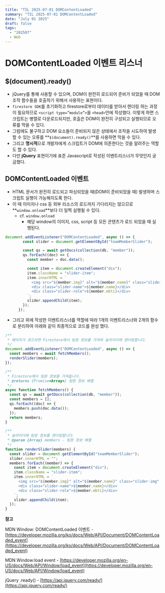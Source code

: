 ```yaml
---
title: "TIL 2025-07-01 DOMContentLoaded"
summary: "TIL 2025-07-01 DOMContentLoaded"
date: "July 01 2025"
draft: false
tags:
  - "202507"
  - Web
---
```


# DOMContentLoaded 이벤트 리스너

## $(document).ready()

- jQuery를 통해 사용할 수 있으며, DOM이 완전히 로드되어 준비가 되었을 때 DOM 조작 함수들을 호출하기 위해서 사용하는 표현이다.
- `firestore SDK`를 초기화하고 firestore로부터 데이터를 받아서 렌더링 하는 과정이 필요하므로 `<script type=”module”>`을 `<head>`안에 작성했다. 이렇게 하면 스크립트는 병렬로 다운로드되지만, 호출은 DOM이 완전히 구성되고 실행되므로 오류를 막을 수 있다.
- 그럼에도 불구하고 DOM 요소들이 준비되지 않은 상태에서 조작을 시도하여 발생할 수 있는 오류를 **`$(document).ready()`**를 사용하면 막을 수 있다.
- 그리고 **명시적**으로 개발자에게 스크립트가 DOM에 의존한다는 것을 알려주는 역할도 할 수 있다.
- 다만 **jQuery** 표현이기에 표준 Javascript로 작성된 이벤트리스너가 무엇인지 궁금했다.

## **DOMContentLoaded** 이벤트

- HTML 문서가 완전히 로드되고 파싱되었을 때(DOM이 준비되었을 때) 발생하며 스크립트 실행이 가능해지도록 한다.
- 이 때 이미지나 css 등 외부 리소스의 로드까지 기다리지는 않으므로 **`window.onload`**보다 더 일찍 실행될 수 있다.
    - cf. `window.onload`
        - 해당 window의 이미지, css, script 등 모든 콘텐츠가 로드 되었을 때 실행된다.

```jsx
document.addEventListener("DOMContentLoaded", async () => {
        const slider = document.getElementById("teamMemberSlider");

        const qs = await getDocs(collection(db, "member"));
        qs.forEach((doc) => {
          const member = doc.data();

          const item = document.createElement("div");
          item.className = "slider-item";
          item.innerHTML = `
            <img src="${member.img}" alt="${member.name}" class="slider-img" />
            <div class="slider-name">${member.name}</div>
            <div class="slider-role">${member.mbti}</div>
          `;
          slider.appendChild(item);
        });
      });
```

- 그리고 위에 작성한 이벤트리스너를 역할에 따라 1개의 이벤트리스너와 2개의 함수로 분리하여 아래와 같이 최종적으로 코드를 완성 했다.

```jsx
/**
 * 페이지가 로드되면 Firestore에서 팀원 정보를 가져와 슬라이더에 렌더링합니다.
 */
document.addEventListener("DOMContentLoaded", async () => {
  const members = await fetchMembers();
  renderSlider(members);
});

/**
 * Firestore에서 팀원 정보를 가져옵니다.
 * @returns {Promise<Array>} 팀원 정보 배열
 */
async function fetchMembers() {
  const qs = await getDocs(collection(db, "member"));
  const members = [];
  qs.forEach((doc) => {
    members.push(doc.data());
  });
  return members;
}

/**
 * 슬라이더에 팀원 정보를 렌더링합니다.
 * @param {Array} members - 팀원 정보 배열
 */
function renderSlider(members) {
  const slider = document.getElementById("teamMemberSlider");
  slider.innerHTML = "";
  members.forEach((member) => {
    const item = document.createElement("div");
    item.className = "slider-item";
    item.innerHTML = `
      <img src="${member.img}" alt="${member.name}" class="slider-img" />
      <div class="slider-name">${member.name}</div>
      <div class="slider-role">${member.mbti}</div>
    `;
    slider.appendChild(item);
  });
}
```

**참고**

MDN Window: DOMContentLoaded 이벤트 - [https://developer.mozilla.org/ko/docs/Web/API/Document/DOMContentLoaded_event](https://developer.mozilla.org/ko/docs/Web/API/Document/DOMContentLoaded_event)

MDN Window:load event - [https://developer.mozilla.org/en-US/docs/Web/API/Window/load_event](https://developer.mozilla.org/en-US/docs/Web/API/Window/load_event)

jQuery .ready() - [https://api.jquery.com/ready/](https://api.jquery.com/ready/)